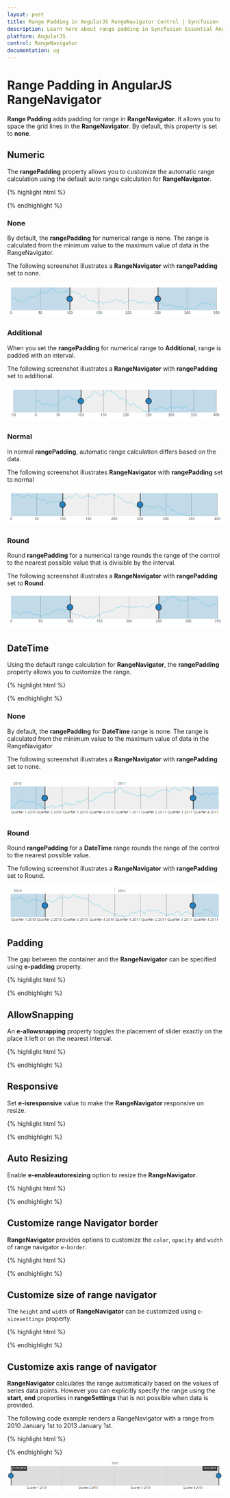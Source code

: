 ```yaml
---
layout: post
title: Range Padding in AngularJS RangeNavigator Control | Syncfusion
description: Learn here about range padding in Syncfusion Essential AngularJS RangeNavigator Control, its elements, and more.
platform: AngularJS
control: RangeNavigator
documentation: ug
---
```


# Range Padding in AngularJS RangeNavigator

**Range Padding** adds padding for range in **RangeNavigator**. It allows you to space the grid lines in the **RangeNavigator**.  By default, this property is set to **none**.

## Numeric

The **rangePadding** property allows you to customize the automatic range calculation using the default auto range calculation for **RangeNavigator**.

{% highlight html %}


<html xmlns="http://www.w3.org/1999/xhtml" lang="en" ng-app="RangeApp">
    <head>
        <title>Essential Studio for AngularJS: RangeNavigator</title>
        <!--CSS and Script file References -->
    </head>
    <body ng-controller="RangeCtrl">
       <div id="rangecontainer">
       <ej-rangenavigator e-valuetype="numeric" e-rangepadding="none">
       </ej-rangenavigator>
       </div>
    <script>
        angular.module('RangeApp', ['ejangular'])
        .controller('RangeCtrl', function ($scope) {
                });
    </script>
   </body>
</html>


{% endhighlight %}

### None

By default, the **rangePadding** for numerical range is none. The range is calculated from the minimum value to the maximum value of data in the RangeNavigator.

The following screenshot illustrates a **RangeNavigator** with **rangePadding** set to none.



![AngularJS RangeNavigator none](Range-Padding_images/Range-Padding_img1.png) 

### Additional

When you set the **rangePadding** for numerical range to **Additional**, range is padded with an interval.

The following screenshot illustrates a **RangeNavigator** with **rangePadding** set to additional.



![AngularJS RangeNavigator additional](Range-Padding_images/Range-Padding_img2.png) 

### Normal

In normal **rangePadding**, automatic range calculation differs based on the data. 

The following screenshot illustrates **RangeNavigator** with **rangePadding** set to normal

![AngularJS RangeNavigator normal](Range-Padding_images/Range-Padding_img3.png) 

### Round

Round **rangePadding** for a numerical range rounds the range of the control to the nearest possible value that is divisible by the interval.

The following screenshot illustrates a **RangeNavigator** with **rangePadding** set to **Round**.

![AngularJS RangeNavigator rounds](Range-Padding_images/Range-Padding_img4.png) 

## DateTime

Using the default range calculation for **RangeNavigator**, the **rangePadding** property allows you to customize the range.

{% highlight html %}


<html xmlns="http://www.w3.org/1999/xhtml" lang="en" ng-app="RangeApp">
    <head>
        <title>Essential Studio for AngularJS: RangeNavigator</title>
        <!--CSS and Script file References -->
    </head>
    <body ng-controller="RangeCtrl">
       <div id="rangecontainer">
       <ej-rangenavigator  e-rangepadding="none">
       </ej-rangenavigator>
       </div>
    <script>
        angular.module('RangeApp', ['ejangular'])
        .controller('RangeCtrl', function ($scope) {
                });
    </script>
   </body>
</html>

{% endhighlight %}

### None

By default, the **rangePadding** for **DateTime** range is none. The range is calculated from the minimum value to the maximum value of data in the RangeNavigator

The following screenshot illustrates a **RangeNavigator** with **rangePadding** set to none.

![AngularJS RangeNavigator range padding](Range-Padding_images/Range-Padding_img5.png) 

### Round

Round **rangePadding** for a **DateTime** range rounds the range of the control to the nearest possible value.

The following screenshot illustrates a **RangeNavigator** with **rangePadding** set to Round.

![AngularJS RangeNavigator date time](Range-Padding_images/Range-Padding_img6.png) 

## Padding

The gap between the container and the **RangeNavigator** can be specified using **e-padding** property.

{% highlight html %}

<div id="rangecontainer">
    <ej-rangenavigator  e-padding="15">
    </ej-rangenavigator>
</div>
<script>
    angular.module('RangeApp', ['ejangular'])
    .controller('RangeCtrl', function ($scope) {
    });
</script>

{% endhighlight %}

## AllowSnapping

An **e-allowsnapping** property toggles the placement of slider exactly on the place it left or on the nearest interval.

{% highlight html %}

<div id="rangecontainer">
    <ej-rangenavigator  e-allowsnapping="false">
    </ej-rangenavigator>
</div>
<script>
    angular.module('RangeApp', ['ejangular'])
    .controller('RangeCtrl', function ($scope) {
    });
</script>

{% endhighlight %}

## Responsive

Set **e-isresponsive** value to make the **RangeNavigator** responsive on resize.

{% highlight html %}

<div id="rangecontainer">
    <ej-rangenavigator  e-isresponsive="true">
    </ej-rangenavigator>
</div>
<script>
    angular.module('RangeApp', ['ejangular'])
    .controller('RangeCtrl', function ($scope) {
    });
</script>
   
{% endhighlight %}

## Auto Resizing

Enable **e-enableautoresizing** option to resize the **RangeNavigator**.

{% highlight html %}

<div id="rangecontainer">
    <ej-rangenavigator  e-enableautoresizing="true">
    </ej-rangenavigator>
</div>
<script>
    angular.module('RangeApp', ['ejangular'])
    .controller('RangeCtrl', function ($scope) {
    });
</script>

{% endhighlight %}

## Customize range Navigator border

**RangeNavigator** provides options to customize the `color`, `opacity` and `width` of range navigator `e-border`.

{% highlight html %}

<div id="rangecontainer">
    <ej-rangenavigator  e-border="border">
    </ej-rangenavigator>
</div>
<script>
    angular.module('RangeApp', ['ejangular'])
    .controller('RangeCtrl', function ($scope) {
         $scope.border = {
                    color: "green",
                    opacity: 0.5,
                    width: 2,
                  };
    });
</script>

{% endhighlight %}

## Customize size of range navigator

The `height` and `width` of **RangeNavigator** can be customized using `e-sizesettings` property.

{% highlight html %}

<div id="rangecontainer">
    <ej-rangenavigator  e-sizesettings="size">
    </ej-rangenavigator>
</div>
<script>
    angular.module('RangeApp', ['ejangular'])
    .controller('RangeCtrl', function ($scope) {
         $scope.size = {
                    height: "130",
                    width: "900"
                  };
    });
</script>

{% endhighlight %}

## Customize axis range of navigator

**RangeNavigator** calculates the range automatically based on the values of series data points. However you can explicitly specify the range using the **start**, **end** properties in **rangeSettings** that is not possible when data is provided.

The following code example renders a RangeNavigator with a range from 2010 January 1st to 2013 January 1st.

{% highlight html %}

<html xmlns="http://www.w3.org/1999/xhtml" lang="en" ng-app="RangeApp">
    <head>
        <title>Essential Studio for AngularJS: RangeNavigator</title>
        <!--CSS and Script file References -->
    </head>
    <body ng-controller="RangeCtrl">
       <div id="rangecontainer">
       <ej-rangenavigator e-rangesettings-start="2010/1/1" 
       e-rangesettings-end="2012/12/1" e-rangepadding="none">
       </ej-rangenavigator>
       </div>
    <script>
        angular.module('RangeApp', ['ejangular'])
        .controller('RangeCtrl', function ($scope) {
                   });
    </script>
   </body>
</html>

{% endhighlight %}


![AngularJS RangeNavigator Customize axis](Range-Padding_images/Range-Padding_img7.png) 
